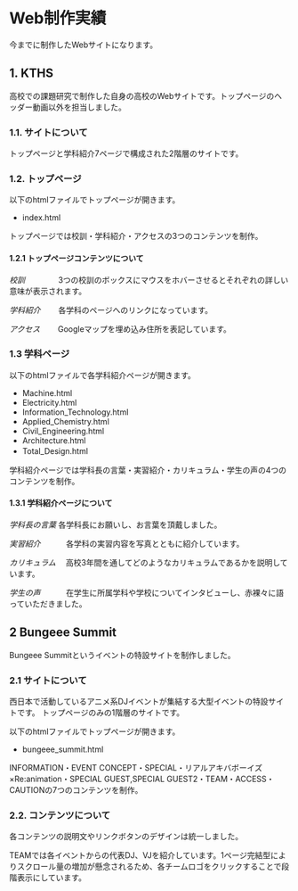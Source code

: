 Web制作実績
====
今までに制作したWebサイトになります。


## 1. KTHS
高校での課題研究で制作した自身の高校のWebサイトです。トップページのヘッダー動画以外を担当しました。　　

### 1.1. サイトについて
トップページと学科紹介7ページで構成された2階層のサイトです。
 
### 1.2. トップページ
以下のhtmlファイルでトップページが開きます。
* index.html

トップページでは校訓・学科紹介・アクセスの3つのコンテンツを制作。

#### 1.2.1 トップページコンテンツについて
*校訓*　　　　
3つの校訓のボックスにマウスをホバーさせるとそれぞれの詳しい意味が表示されます。

*学科紹介*　　
各学科のページへのリンクになっています。

*アクセス*　　
Googleマップを埋め込み住所を表記しています。

### 1.3 学科ページ
以下のhtmlファイルで各学科紹介ページが開きます。
* Machine.html
* Electricity.html
* Information_Technology.html
* Applied_Chemistry.html
* Civil_Engineering.html
* Architecture.html
* Total_Design.html　　

学科紹介ページでは学科長の言葉・実習紹介・カリキュラム・学生の声の4つのコンテンツを制作。

#### 1.3.1 学科紹介ページについて
*学科長の言葉*
各学科長にお願いし、お言葉を頂戴しました。

*実習紹介*　　　
各学科の実習内容を写真とともに紹介しています。

*カリキュラム*　
高校3年間を通してどのようなカリキュラムであるかを説明しています。

*学生の声*　　　
在学生に所属学科や学校についてインタビューし、赤裸々に語っていただきました。

## 2 Bungeee Summit
Bungeee Summitというイベントの特設サイトを制作しました。


### 2.1 サイトについて
西日本で活動しているアニメ系DJイベントが集結する大型イベントの特設サイトです。
トップページのみの1階層のサイトです。

以下のhtmlファイルでトップページが開きます。
* bungeee_summit.html

INFORMATION・EVENT CONCEPT・SPECIAL・リアルアキバボーイズ×Re:animation・SPECIAL GUEST,SPECIAL GUEST2・TEAM・ACCESS・CAUTIONの7つのコンテンツを制作。

### 2.2. コンテンツについて
各コンテンツの説明文やリンクボタンのデザインは統一しました。

TEAMでは各イベントからの代表DJ、VJを紹介しています。1ページ完結型によりスクロール量の増加が懸念されるため、各チームロゴをクリックすることで段階表示にしています。


 
　
